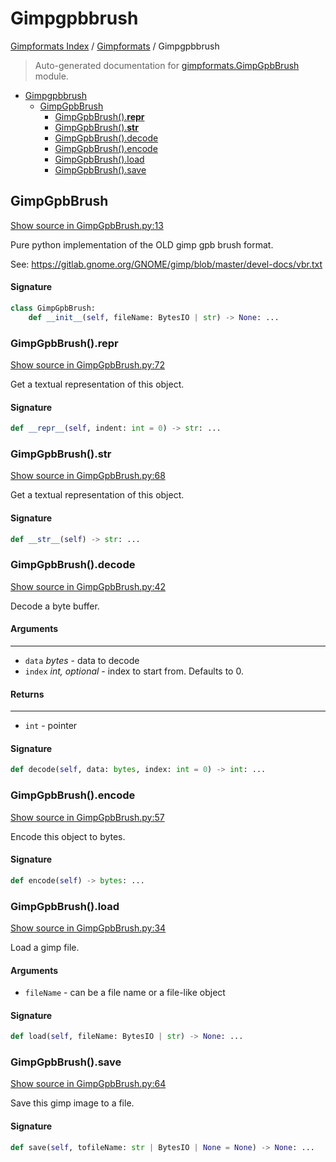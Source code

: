 # Gimpgpbbrush

[Gimpformats Index](../README.md#gimpformats-index) / [Gimpformats](./index.md#gimpformats) / Gimpgpbbrush

> Auto-generated documentation for [gimpformats.GimpGpbBrush](../../../gimpformats/GimpGpbBrush.py) module.

- [Gimpgpbbrush](#gimpgpbbrush)
  - [GimpGpbBrush](#gimpgpbbrush)
    - [GimpGpbBrush().__repr__](#gimpgpbbrush()__repr__)
    - [GimpGpbBrush().__str__](#gimpgpbbrush()__str__)
    - [GimpGpbBrush().decode](#gimpgpbbrush()decode)
    - [GimpGpbBrush().encode](#gimpgpbbrush()encode)
    - [GimpGpbBrush().load](#gimpgpbbrush()load)
    - [GimpGpbBrush().save](#gimpgpbbrush()save)

## GimpGpbBrush

[Show source in GimpGpbBrush.py:13](../../../gimpformats/GimpGpbBrush.py#L13)

Pure python implementation of the OLD gimp gpb brush format.

See:
 https://gitlab.gnome.org/GNOME/gimp/blob/master/devel-docs/vbr.txt

#### Signature

```python
class GimpGpbBrush:
    def __init__(self, fileName: BytesIO | str) -> None: ...
```

### GimpGpbBrush().__repr__

[Show source in GimpGpbBrush.py:72](../../../gimpformats/GimpGpbBrush.py#L72)

Get a textual representation of this object.

#### Signature

```python
def __repr__(self, indent: int = 0) -> str: ...
```

### GimpGpbBrush().__str__

[Show source in GimpGpbBrush.py:68](../../../gimpformats/GimpGpbBrush.py#L68)

Get a textual representation of this object.

#### Signature

```python
def __str__(self) -> str: ...
```

### GimpGpbBrush().decode

[Show source in GimpGpbBrush.py:42](../../../gimpformats/GimpGpbBrush.py#L42)

Decode a byte buffer.

#### Arguments

----
 - `data` *bytes* - data to decode
 - `index` *int, optional* - index to start from. Defaults to 0.

#### Returns

-------
 - `int` - pointer

#### Signature

```python
def decode(self, data: bytes, index: int = 0) -> int: ...
```

### GimpGpbBrush().encode

[Show source in GimpGpbBrush.py:57](../../../gimpformats/GimpGpbBrush.py#L57)

Encode this object to bytes.

#### Signature

```python
def encode(self) -> bytes: ...
```

### GimpGpbBrush().load

[Show source in GimpGpbBrush.py:34](../../../gimpformats/GimpGpbBrush.py#L34)

Load a gimp file.

#### Arguments

- `fileName` - can be a file name or a file-like object

#### Signature

```python
def load(self, fileName: BytesIO | str) -> None: ...
```

### GimpGpbBrush().save

[Show source in GimpGpbBrush.py:64](../../../gimpformats/GimpGpbBrush.py#L64)

Save this gimp image to a file.

#### Signature

```python
def save(self, tofileName: str | BytesIO | None = None) -> None: ...
```